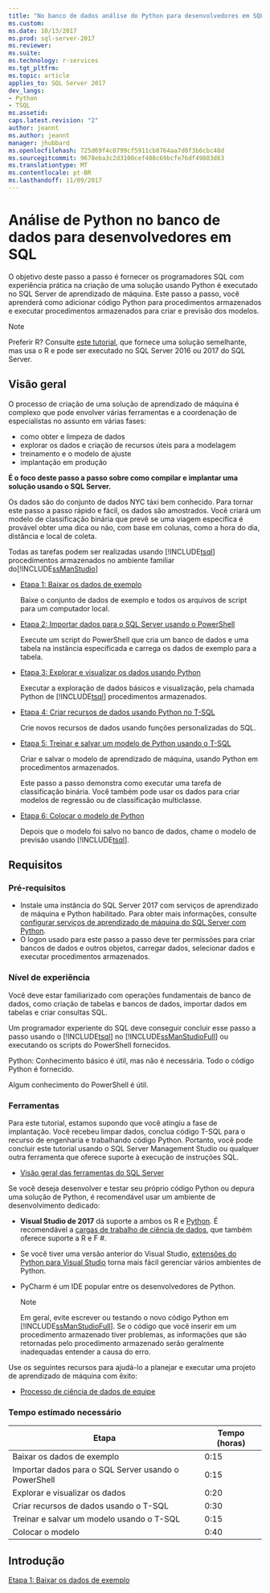 ```yaml
---
title: "No banco de dados análise do Python para desenvolvedores em SQL | Microsoft Docs"
ms.custom: 
ms.date: 10/13/2017
ms.prod: sql-server-2017
ms.reviewer: 
ms.suite: 
ms.technology: r-services
ms.tgt_pltfrm: 
ms.topic: article
applies_to: SQL Server 2017
dev_langs:
- Python
- TSQL
ms.assetid: 
caps.latest.revision: "2"
author: jeannt
ms.author: jeannt
manager: jhubbard
ms.openlocfilehash: 725d69f4c0799cf5911cb8764aa7d0f3b6cbc48d
ms.sourcegitcommit: 9678eba3c2d3100cef408c69bcfe76df49803d63
ms.translationtype: MT
ms.contentlocale: pt-BR
ms.lasthandoff: 11/09/2017
---
```

# <a name="in-database-python-analytics-for-sql-developers"></a>Análise de Python no banco de dados para desenvolvedores em SQL

O objetivo deste passo a passo é fornecer os programadores SQL com experiência prática na criação de uma solução usando Python é executado no SQL Server de aprendizado de máquina. Este passo a passo, você aprenderá como adicionar código Python para procedimentos armazenados e executar procedimentos armazenados para criar e previsão dos modelos.

> [!NOTE]
> Preferir R? Consulte [este tutorial](sqldev-in-database-r-for-sql-developers.md), que fornece uma solução semelhante, mas usa o R e pode ser executado no SQL Server 2016 ou 2017 do SQL Server.

## <a name="overview"></a>Visão geral

O processo de criação de uma solução de aprendizado de máquina é complexo que pode envolver várias ferramentas e a coordenação de especialistas no assunto em várias fases:

+ como obter e limpeza de dados
+ explorar os dados e criação de recursos úteis para a modelagem
+ treinamento e o modelo de ajuste
+ implantação em produção

**É o foco deste passo a passo sobre como compilar e implantar uma solução usando o SQL Server.**

Os dados são do conjunto de dados NYC táxi bem conhecido. Para tornar este passo a passo rápido e fácil, os dados são amostrados. Você criará um modelo de classificação binária que prevê se uma viagem específica é provável obter uma dica ou não, com base em colunas, como a hora do dia, distância e local de coleta.

Todas as tarefas podem ser realizadas usando [!INCLUDE[tsql](../../includes/tsql-md.md)] procedimentos armazenados no ambiente familiar do[!INCLUDE[ssManStudio](../../includes/ssmanstudio-md.md)]

- [Etapa 1: Baixar os dados de exemplo](sqldev-py1-download-the-sample-data.md)

    Baixe o conjunto de dados de exemplo e todos os arquivos de script para um computador local.

- [Etapa 2: Importar dados para o SQL Server usando o PowerShell](sqldev-py2-import-data-to-sql-server-using-powershell.md)

    Execute um script do PowerShell que cria um banco de dados e uma tabela na instância especificada e carrega os dados de exemplo para a tabela.

- [Etapa 3: Explorar e visualizar os dados usando Python](sqldev-py3-explore-and-visualize-the-data.md)

    Executar a exploração de dados básicos e visualização, pela chamada Python de [!INCLUDE[tsql](../../includes/tsql-md.md)] procedimentos armazenados.

- [Etapa 4: Criar recursos de dados usando Python no T-SQL](sqldev-py5-train-and-save-a-model-using-t-sql.md)

    Crie novos recursos de dados usando funções personalizadas do SQL.
  
- [Etapa 5: Treinar e salvar um modelo de Python usando o T-SQL](sqldev-py5-train-and-save-a-model-using-t-sql.md)

    Criar e salvar o modelo de aprendizado de máquina, usando Python em procedimentos armazenados.
  
    Este passo a passo demonstra como executar uma tarefa de classificação binária. Você também pode usar os dados para criar modelos de regressão ou de classificação multiclasse.

  
-  [Etapa 6: Colocar o modelo de Python](sqldev-py6-operationalize-the-model.md)

    Depois que o modelo foi salvo no banco de dados, chame o modelo de previsão usando [!INCLUDE[tsql](../../includes/tsql-md.md)].

## <a name="requirements"></a>Requisitos

### <a name="prerequisites"></a>Pré-requisitos

+ Instale uma instância do SQL Server 2017 com serviços de aprendizado de máquina e Python habilitado. Para obter mais informações, consulte [configurar serviços de aprendizado de máquina do SQL Server com Python](../python/setup-python-machine-learning-services.md).
+ O logon usado para este passo a passo deve ter permissões para criar bancos de dados e outros objetos, carregar dados, selecionar dados e executar procedimentos armazenados.

### <a name="experience-level"></a>Nível de experiência

Você deve estar familiarizado com operações fundamentais de banco de dados, como criação de tabelas e bancos de dados, importar dados em tabelas e criar consultas SQL.

Um programador experiente do SQL deve conseguir concluir esse passo a passo usando o [!INCLUDE[tsql](../../includes/tsql-md.md)] no [!INCLUDE[ssManStudioFull](../../includes/ssmanstudiofull-md.md)] ou executando os scripts do PowerShell fornecidos.

Python: Conhecimento básico é útil, mas não é necessária. Todo o código Python é fornecido.

Algum conhecimento do PowerShell é útil.

### <a name="tools"></a>Ferramentas

Para este tutorial, estamos supondo que você atingiu a fase de implantação. Você recebeu limpar dados, conclua código T-SQL para o recurso de engenharia e trabalhando código Python. Portanto, você pode concluir este tutorial usando o SQL Server Management Studio ou qualquer outra ferramenta que oferece suporte à execução de instruções SQL.

+ [Visão geral das ferramentas do SQL Server](https://docs.microsoft.com/sql/tools/overview-sql-tools) 

Se você deseja desenvolver e testar seu próprio código Python ou depura uma solução de Python, é recomendável usar um ambiente de desenvolvimento dedicado:

+ **Visual Studio de 2017** dá suporte a ambos os R e [Python](https://blogs.msdn.microsoft.com/visualstudio/2017/05/12/a-lap-around-python-in-visual-studio-2017/). É recomendável a [cargas de trabalho de ciência de dados](https://blogs.msdn.microsoft.com/visualstudio/2016/11/18/data-science-workloads-in-visual-studio-2017-rc/), que também oferece suporte a R e F #.
+ Se você tiver uma versão anterior do Visual Studio, [extensões do Python para Visual Studio](https://docs.microsoft.com/visualstudio/python/python-in-visual-studio) torna mais fácil gerenciar vários ambientes de Python.
+ PyCharm é um IDE popular entre os desenvolvedores de Python.

    > [!NOTE]
    > Em geral, evite escrever ou testando o novo código Python em [!INCLUDE[ssManStudioFull](../../includes/ssmanstudiofull-md.md)]. Se o código que você inserir em um procedimento armazenado tiver problemas, as informações que são retornadas pelo procedimento armazenado serão geralmente inadequadas entender a causa do erro.

Use os seguintes recursos para ajudá-lo a planejar e executar uma projeto de aprendizado de máquina com êxito:

+ [Processo de ciência de dados de equipe](https://docs.microsoft.com/azure/machine-learning/team-data-science-process/overview)

### <a name="estimated-time-required"></a>Tempo estimado necessário

|Etapa| Tempo (horas)|
|----|----|
|Baixar os dados de exemplo| 0:15|
|Importar dados para o SQL Server usando o PowerShell|0:15|
|Explorar e visualizar os dados|0:20|
|Criar recursos de dados usando o T-SQL|0:30|
|Treinar e salvar um modelo usando o T-SQL|0:15|
|Colocar o modelo|0:40|

## <a name="get-started"></a>Introdução

  [Etapa 1: Baixar os dados de exemplo](sqldev-py1-download-the-sample-data.md)
